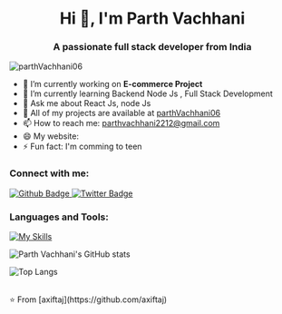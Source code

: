 <h1 align="center">Hi 👋, I'm Parth Vachhani</h1>
<h3 align="center">A passionate full stack developer from India</h3>

<p align="left"> <img src="https://komarev.com/ghpvc/?username=parthVachhani06&label=Profile%20views&color=0e75b6&style=flat" alt="parthVachhani06
" /> </p>

- 🔭 I’m currently working on **E-commerce Project**
- 🌱 I’m currently learning Backend Node Js , Full Stack Development
- 💬  Ask me about React Js, node Js
- 👯  All of my projects are available at [parthVachhani06](https://github.com/parthVachhani06?tab=repositories)
- 📫 How to reach me: parthvachhani2212@gmail.com
- 😄 My website:
- ⚡ Fun fact: I'm comming to teen
  
### Connect with me:
<div id="badges">
  <a href="https://github.com/parthVachhani06">
    <img src="https://img.shields.io/badge/Github-white?style=for-the-badge&logo=Github&logoColor=black" alt="Github Badge"/>
  </a>
   <a href="https://x.com/parthvac2212">
    <img src="https://img.shields.io/badge/Twitter-blue?style=for-the-badge&logo=twitter&logoColor=white" alt="Twitter Badge"/>
  </a>
</div>

### Languages and Tools:
[![My Skills](https://skillicons.dev/icons?i=flutter,dart,firebase,github,git,postman,figma,xd&perline=5)](https://skillicons.dev)

![Parth Vachhani's GitHub stats](https://github-readme-stats.vercel.app/api?username=parthVachhani06&show_icons=true&theme=dark)

![Top Langs](https://github-readme-stats.vercel.app/api/top-langs/?username=parthVachhani06&theme=dark)


<br>
⭐️ From [axiftaj](https://github.com/axiftaj)
